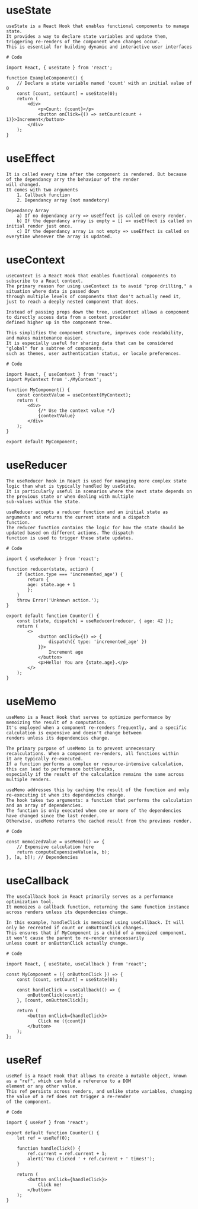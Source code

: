 # useState
    useState is a React Hook that enables functional components to manage state. 
    It provides a way to declare state variables and update them, triggering re-renders of the component when changes occur. 
    This is essential for building dynamic and interactive user interfaces

    # Code

    import React, { useState } from 'react';

    function ExampleComponent() {
        // Declare a state variable named 'count' with an initial value of 0
        const [count, setCount] = useState(0);
        return (
            <div>
                <p>Count: {count}</p>
                <button onClick={() => setCount(count + 1)}>Increment</button>
            </div>
        );
    }

# useEffect
    It is called every time after the component is rendered. But because of the dependancy arry the behaviour of the render
    will changed.
    It comes with two arguments
        1. Callback function
        2. Dependancy array (not mandetory)

    Dependancy Array
        a) If no dependancy arry => useEffect is called on every render.
        b) If the dependancy array is empty = [] => useEffect is called on initial render just once.
        c) If the dependancy array is not empty => useEffect is called on everytime whenever the array is updated.

# useContext
    useContext is a React Hook that enables functional components to subscribe to a React context.
    The primary reason for using useContext is to avoid "prop drilling," a situation where data is passed down 
    through multiple levels of components that don't actually need it, just to reach a deeply nested component that does.

    Instead of passing props down the tree, useContext allows a component to directly access data from a context provider 
    defined higher up in the component tree.

    This simplifies the component structure, improves code readability, and makes maintenance easier. 
    It is especially useful for sharing data that can be considered "global" for a subtree of components, 
    such as themes, user authentication status, or locale preferences.

    # Code

    import React, { useContext } from 'react';
    import MyContext from './MyContext';

    function MyComponent() {
        const contextValue = useContext(MyContext);
        return (
            <div>
                {/* Use the context value */}
                {contextValue}
            </div>
        );
    }

    export default MyComponent;

# useReducer
    The useReducer hook in React is used for managing more complex state logic than what is typically handled by useState. 
    It is particularly useful in scenarios where the next state depends on the previous state or when dealing with multiple 
    sub-values within the state.

    useReducer accepts a reducer function and an initial state as arguments and returns the current state and a dispatch 
    function. 
    The reducer function contains the logic for how the state should be updated based on different actions. The dispatch 
    function is used to trigger these state updates.

    # Code

    import { useReducer } from 'react';

    function reducer(state, action) {
        if (action.type === 'incremented_age') {
            return {
            age: state.age + 1
            };
        }
        throw Error('Unknown action.');
    }

    export default function Counter() {
        const [state, dispatch] = useReducer(reducer, { age: 42 });
        return (
            <>
                <button onClick={() => {
                    dispatch({ type: 'incremented_age' })
                }}>
                    Increment age
                </button>
                <p>Hello! You are {state.age}.</p>
            </>
        );
    }

# useMemo
    useMemo is a React Hook that serves to optimize performance by memoizing the result of a computation. 
    It's employed when a component re-renders frequently, and a specific calculation is expensive and doesn't change between 
    renders unless its dependencies change. 

    The primary purpose of useMemo is to prevent unnecessary recalculations. When a component re-renders, all functions within 
    it are typically re-executed. 
    If a function performs a complex or resource-intensive calculation, this can lead to performance bottlenecks, 
    especially if the result of the calculation remains the same across multiple renders.

    useMemo addresses this by caching the result of the function and only re-executing it when its dependencies change. 
    The hook takes two arguments: a function that performs the calculation and an array of dependencies. 
    The function is only executed when one or more of the dependencies have changed since the last render. 
    Otherwise, useMemo returns the cached result from the previous render.

    # Code

    const memoizedValue = useMemo(() => {
        // Expensive calculation here
        return computeExpensiveValue(a, b);
    }, [a, b]); // Dependencies

# useCallback
    The useCallback hook in React primarily serves as a performance optimization tool. 
    It memoizes a callback function, returning the same function instance across renders unless its dependencies change.

    In this example, handleClick is memoized using useCallback. It will only be recreated if count or onButtonClick changes. 
    This ensures that if MyComponent is a child of a memoized component, it won't cause the parent to re-render unnecessarily 
    unless count or onButtonClick actually change.

    # Code 

    import React, { useState, useCallback } from 'react';

    const MyComponent = ({ onButtonClick }) => {
        const [count, setCount] = useState(0);

        const handleClick = useCallback(() => {
            onButtonClick(count);
        }, [count, onButtonClick]);

        return (
            <button onClick={handleClick}>
                Click me ({count})
            </button>
        );
    };

# useRef
    useRef is a React Hook that allows to create a mutable object, known as a "ref", which can hold a reference to a DOM 
    element or any other value. 
    This ref persists across renders, and unlike state variables, changing the value of a ref does not trigger a re-render 
    of the component. 

    # Code

    import { useRef } from 'react';

    export default function Counter() {
        let ref = useRef(0);

        function handleClick() {
            ref.current = ref.current + 1;
            alert('You clicked ' + ref.current + ' times!');
        }

        return (
            <button onClick={handleClick}>
                Click me!
            </button>
        );
    }

